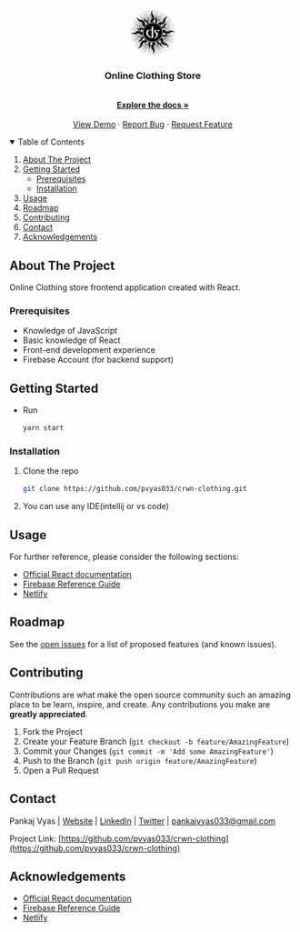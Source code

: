 <!-- PROJECT SHIELDS -->

<!-- PROJECT LOGO -->
<br />
<p align="center">
  <a href="https://github.com/pvyas033/crwn-clothing">
    <img src="client/src/assets/logo_gt.PNG" alt="Logo" width="80" height="80">
  </a>

  <h3 align="center">Online Clothing Store</h3>

  <p align="center">
    <br />
    <a href="https://github.com/pvyas033/crwn-clothing"><strong>Explore the docs »</strong></a>
    <br />
    <br />
    <a href="https://github.com/pvyas033/crwn-clothing">View Demo</a>
    ·
    <a href="https://github.com/pvyas033/crwn-clothing/issues">Report Bug</a>
    ·
    <a href="https://github.com/pvyas033/crwn-clothing/issues">Request Feature</a>
  </p>
 </p>



<!-- TABLE OF CONTENTS -->
<details open="open">
  <summary>Table of Contents</summary>
  <ol>
    <li>
      <a href="#about-the-project">About The Project</a>
    </li>
    <li>
      <a href="#getting-started">Getting Started</a>
      <ul>
        <li><a href="#prerequisites">Prerequisites</a></li>
        <li><a href="#installation">Installation</a></li>
      </ul>
    </li>
    <li><a href="#usage">Usage</a></li>
    <li><a href="#roadmap">Roadmap</a></li>
    <li><a href="#contributing">Contributing</a></li>
    <li><a href="#contact">Contact</a></li>
    <li><a href="#acknowledgements">Acknowledgements</a></li>
  </ol>
</details>



<!-- ABOUT THE PROJECT -->
## About The Project

Online Clothing store frontend application created with React.


### Prerequisites

- Knowledge of JavaScript
- Basic knowledge of React
- Front-end development experience
- Firebase Account (for backend support)

<!-- GETTING STARTED -->

## Getting Started

- Run
  ```sh
  yarn start
  ```


### Installation

1. Clone the repo
   ```sh
   git clone https://github.com/pvyas033/crwn-clothing.git
   ```
2. You can use any IDE(intellij or vs code) 

<!-- USAGE EXAMPLES -->
## Usage


For further reference, please consider the following sections:

* [Official React documentation](https://reactjs.org/docs/getting-started.html)
* [Firebase Reference Guide](https://firebase.google.com/?gclid=Cj0KCQiA6NOPBhCPARIsAHAy2zA93SBoGkIlxbultSA2honAglMnTZdGTc49cS0XewZiHR3HC2ThIB4aAuUFEALw_wcB&gclsrc=aw.ds)
* [Netlify](https://docs.netlify.com/)



<!-- ROADMAP -->
## Roadmap

See the [open issues](https://github.com/pvyas033/crwn-clothing/issues) for a list of proposed features (and known issues).



<!-- CONTRIBUTING -->
## Contributing

Contributions are what make the open source community such an amazing place to be learn, inspire, and create. Any contributions you make are **greatly appreciated**.

1. Fork the Project
2. Create your Feature Branch (`git checkout -b feature/AmazingFeature`)
3. Commit your Changes (`git commit -m 'Add some AmazingFeature'`)
4. Push to the Branch (`git push origin feature/AmazingFeature`)
5. Open a Pull Request


<!-- CONTACT -->
## Contact

Pankaj Vyas | [Website](https://pankajvyas.in/#/) | [LinkedIn](https://www.linkedin.com/in/pankaj033/) | [Twitter](https://twitter.com/pankaj_pvt) | pankajvyas033@gmail.com

Project Link: [https://github.com/pvyas033/crwn-clothing](https://github.com/pvyas033/crwn-clothing)



<!-- ACKNOWLEDGEMENTS -->
## Acknowledgements
* [Official React documentation](https://reactjs.org/docs/getting-started.html)
* [Firebase Reference Guide](https://firebase.google.com/?gclid=Cj0KCQiA6NOPBhCPARIsAHAy2zA93SBoGkIlxbultSA2honAglMnTZdGTc49cS0XewZiHR3HC2ThIB4aAuUFEALw_wcB&gclsrc=aw.ds)
* [Netlify](https://docs.netlify.com/)

